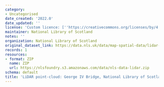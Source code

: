 ```yaml
---
category:
- Uncategorised
date_created: '2022.0'
date_updated: ''
license: 'Custom licence: [''https://creativecommons.org/licenses/by/4.0/'']'
maintainer: National Library of Scotland
notes: ''
organization: National Library of Scotland
original_dataset_link: https://data.nls.uk/data/map-spatial-data/lidar-george-iv-bridge/
records: 1
resources:
- format: ZIP
  name: ZIP
  url: https://nlsfoundry.s3.amazonaws.com/data/nls-data-lidar.zip
schema: default
title: 'LiDAR point-cloud: George IV Bridge, National Library of Scotland'
---
```

